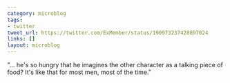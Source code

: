 ```yaml
---
category: microblog
tags:
- twitter
tweet_url: https://twitter.com/ExMember/status/190973237428097024
links: []
layout: microblog
---
```

"… he's so hungry that he imagines the other character as a talking piece of food? It's like that for most men, most of the time."
